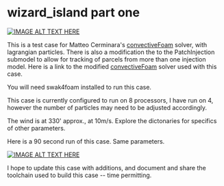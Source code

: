 # wizard_island part one

[![IMAGE ALT TEXT HERE](https://img.youtube.com/vi/QJsHWu-NO_o/0.jpg)](https://www.youtube.com/watch?v=QJsHWu-NO_o)

This is a test case for Matteo Cerminara's [convectiveFoam](https://github.com/cerminara/convectiveFoam) solver, with lagrangian particles.  There is also a modification the to the PatchInjection submodel to allow for tracking of parcels from more than one injection model. Here is a link to the modified [convectiveFoam](https://github.com/cerminara/convectiveFoam) solver used with this case.

You will need swak4foam installed to run this case.

This case is currently configured to run on 8 processors, I have run on 4, however the number of particles may need to be adjusted accordingly.

The wind is at 330' approx., at 10m/s.  Explore the dictonaries for specifics of other parameters.

Here is a 90 second run of this case.  Same parameters.

[![IMAGE ALT TEXT HERE](https://img.youtube.com/vi/xn36MFUY8QE/0.jpg)](https://www.youtube.com/watch?v=xn36MFUY8QE)

I hope to update this case with additions, and document and share the toolchain used to build this case -- time permitting.